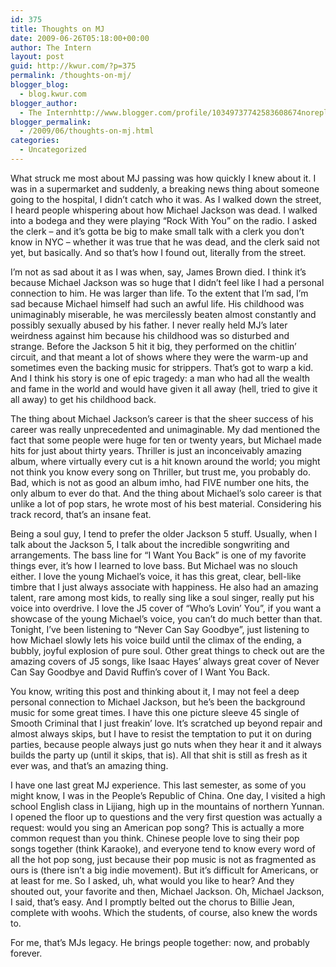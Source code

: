 ```yaml
---
id: 375
title: Thoughts on MJ
date: 2009-06-26T05:18:00+00:00
author: The Intern
layout: post
guid: http://kwur.com/?p=375
permalink: /thoughts-on-mj/
blogger_blog:
  - blog.kwur.com
blogger_author:
  - The Internhttp://www.blogger.com/profile/10349737742583608674noreply@blogger.com
blogger_permalink:
  - /2009/06/thoughts-on-mj.html
categories:
  - Uncategorized
---
```

<div class="pf-content">
  <p>
    What struck me most about MJ passing was how quickly I knew about it. I was in a supermarket and suddenly, a breaking news thing about someone going to the hospital, I didn’t catch who it was. As I walked down the street, I heard people whispering about how Michael Jackson was dead. I walked into a bodega and they were playing “Rock With You” on the radio. I asked the clerk – and it’s gotta be big to make small talk with a clerk you don’t know in NYC – whether it was true that he was dead, and the clerk said not yet, but basically. And so that’s how I found out, literally from the street.
  </p>
  
  <p>
    I’m not as sad about it as I was when, say, James Brown died. I think it’s because Michael Jackson was so huge that I didn’t feel like I had a personal connection to him. He was larger than life. To the extent that I’m sad, I’m sad because Michael himself had such an awful life. His childhood was unimaginably miserable, he was mercilessly beaten almost constantly and possibly sexually abused by his father. I never really held MJ’s later weirdness against him because his childhood was so disturbed and strange. Before the Jackson 5 hit it big, they performed on the chitlin’ circuit, and that meant a lot of shows where they were the warm-up and sometimes even the backing music for strippers. That’s got to warp a kid. And I think his story is one of epic tragedy: a man who had all the wealth and fame in the world and would have given it all away (hell, tried to give it all away) to get his childhood back.
  </p>
  
  <p>
    The thing about Michael Jackson’s career is that the sheer success of his career was really unprecedented and unimaginable. My dad mentioned the fact that some people were huge for ten or twenty years, but Michael made hits for just about thirty years. Thriller is just an inconceivably amazing album, where virtually every cut is a hit known around the world; you might not think you know every song on Thriller, but trust me, you probably do. Bad, which is not as good an album imho, had FIVE number one hits, the only album to ever do that. And the thing about Michael’s solo career is that unlike a lot of pop stars, he wrote most of his best material. Considering his track record, that’s an insane feat.
  </p>
  
  <p>
    Being a soul guy, I tend to prefer the older Jackson 5 stuff. Usually, when I talk about the Jackson 5, I talk about the incredible songwriting and arrangements. The bass line for “I Want You Back” is one of my favorite things ever, it’s how I learned to love bass. But Michael was no slouch either. I love the young Michael’s voice, it has this great, clear, bell-like timbre that I just always associate with happiness. He also had an amazing talent, rare among most kids, to really sing like a soul singer, really put his voice into overdrive. I love the J5 cover of “Who’s Lovin’ You”, if you want a showcase of the young Michael’s voice, you can’t do much better than that. Tonight, I’ve been listening to “Never Can Say Goodbye”, just listening to how Michael slowly lets his voice build until the climax of the ending, a bubbly, joyful explosion of pure soul. Other great things to check out are the amazing covers of J5 songs, like Isaac Hayes’ always great cover of Never Can Say Goodbye and David Ruffin’s cover of I Want You Back.
  </p>
  
  <p>
    You know, writing this post and thinking about it, I may not feel a deep personal connection to Michael Jackson, but he’s been the background music for some great times. I have this one picture sleeve 45 single of Smooth Criminal that I just freakin’ love. It’s scratched up beyond repair and almost always skips, but I have to resist the temptation to put it on during parties, because people always just go nuts when they hear it and it always builds the party up (until it skips, that is). All that shit is still as fresh as it ever was, and that’s an amazing thing.
  </p>
  
  <p>
    I have one last great MJ experience. This last semester, as some of you might know, I was in the People’s Republic of China. One day, I visited a high school English class in Lijiang, high up in the mountains of northern Yunnan. I opened the floor up to questions and the very first question was actually a request: would you sing an American pop song? This is actually a more common request than you think. Chinese people love to sing their pop songs together (think Karaoke), and everyone tend to know every word of all the hot pop song, just because their pop music is not as fragmented as ours is (there isn’t a big indie movement). But it’s difficult for Americans, or at least for me. So I asked, uh, what would you like to hear? And they shouted out, your favorite and then, Michael Jackson. Oh, Michael Jackson, I said, that’s easy. And I promptly belted out the chorus to Billie Jean, complete with woohs. Which the students, of course, also knew the words to.
  </p>
  
  <p>
    For me, that’s MJs legacy. He brings people together: now, and probably forever.
  </p>
</div>